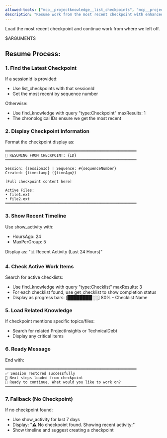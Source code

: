 ```yaml
---
allowed-tools: ["mcp__projectknowledge__list_checkpoints", "mcp__projectknowledge__load_checkpoint", "mcp__projectknowledge__find_knowledge", "mcp__projectknowledge__get_checklist", "mcp__projectknowledge__show_activity"]
description: "Resume work from the most recent checkpoint with enhanced display"
---
```


Load the most recent checkpoint and continue work from where we left off.

$ARGUMENTS

## Resume Process:

### 1. Find the Latest Checkpoint
If a sessionId is provided:
- Use list_checkpoints with that sessionId
- Get the most recent by sequence number

Otherwise:
- Use find_knowledge with query "type:Checkpoint" maxResults: 1
- The chronological IDs ensure we get the most recent

### 2. Display Checkpoint Information
Format the checkpoint display as:

```
═══════════════════════════════════════════════════════════
📍 RESUMING FROM CHECKPOINT: {ID}
═══════════════════════════════════════════════════════════

Session: {sessionId} | Sequence: #{sequenceNumber}
Created: {timestamp} ({timeAgo})

[Full checkpoint content here]

Active Files:
• file1.ext
• file2.ext
═══════════════════════════════════════════════════════════
```

### 3. Show Recent Timeline
Use show_activity with:
- HoursAgo: 24
- MaxPerGroup: 5

Display as: "📊 Recent Activity (Last 24 Hours)"

### 4. Check Active Work Items
Search for active checklists:
- Use find_knowledge with query "type:Checklist" maxResults: 3
- For each checklist found, use get_checklist to show completion status
- Display as progress bars: [████████░░] 80% - Checklist Name

### 5. Load Related Knowledge
If checkpoint mentions specific topics/files:
- Search for related ProjectInsights or TechnicalDebt
- Display any critical items

### 6. Ready Message
End with:
```
═══════════════════════════════════════════════════════════
✅ Session restored successfully
📝 Next steps loaded from checkpoint
🚀 Ready to continue. What would you like to work on?
═══════════════════════════════════════════════════════════
```

### 7. Fallback (No Checkpoint)
If no checkpoint found:
- Use show_activity for last 7 days
- Display: "⚠️ No checkpoint found. Showing recent activity:"
- Show timeline and suggest creating a checkpoint